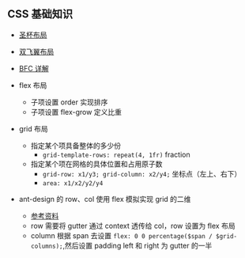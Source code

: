 ## CSS 基础知识

- [圣杯布局](./grail-layout.html)
- [双飞翼布局](./double-wing-layout.html)
- [BFC 详解](./bfc.md)

- flex 布局
  - 子项设置 order 实现排序
  - 子项设置 flex-grow 定义比重
- grid 布局
  - 指定某个项具备整体的多少份
    - `grid-template-rows: repeat(4, 1fr)` fraction
  - 指定某个项在网格的具体位置和占用原子数
    - `grid-row: x1/y3; grid-column: x2/y4;` 坐标点（左上、右下）
    - `area: x1/x2/y2/y4`
- ant-design 的 row、col 使用 flex 模拟实现 grid 的二维
  - [参考资料](https://juejin.cn/post/6981402951168294943)
  - row 需要将 gutter 通过 context 透传给 col，row 设置为 flex 布局
  - column 根据 span 去设置 `flex: 0 0 percentage($span / $grid-columns);`,然后设置 padding left 和 right 为 gutter 的一半
